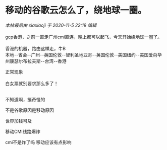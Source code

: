 # 移动的谷歌云怎么了，绕地球一圈。


<i class="pstatus"> 本帖最后由 xiaxiaoji 于 2020-11-5 22:19 编辑 </i><br />
<br />
gcp香港，之前一直走广州cmi直连，晚上都可以起飞，今天开始绕地球一圈了。<br />
<br />
香港的机器，路由这样走，牛B<br />
本地--省会--广州--英国伦敦--智利圣地亚哥--英国伦敦--美国纽约--美国爱荷华州康瑟尔布拉夫斯--台湾--香港<br />


正常现象<br />
<br />
白女票就别要求那么多了！<br />
<br />
<img src="static/image/smiley/default/lol.gif" smilieid="12" border="0" alt="" /><img src="static/image/smiley/default/lol.gif" smilieid="12" border="0" alt="" /><img src="static/image/smiley/default/lol.gif" smilieid="12" border="0" alt="" />

不知道啊，挺奇怪的

不是谷歌原因是移动原因

世界加钱可及

移动CMI线路爆炸

cmi不是炸了吗 移动应该有点影响<img id="aimg_goOLi" onclick="zoom(this, this.src, 0, 0, 0)" class="zoom" src="https://cdn.jsdelivr.net/gh/hishis/forum-master/public/images/patch.gif" onmouseover="img_onmouseoverfunc(this)" onload="thumbImg(this)" border="0" alt="" />
